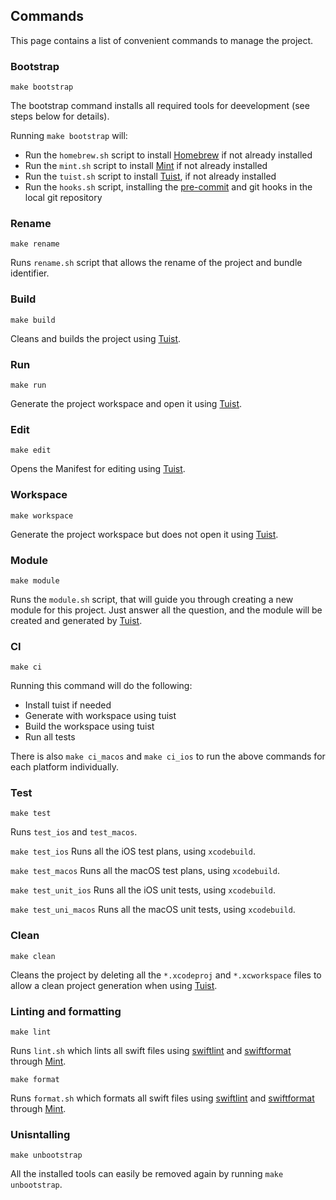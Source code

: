 ## Commands
This page contains a list of convenient commands to manage the project.

### Bootstrap
`make bootstrap`

The bootstrap command installs all required tools for deevelopment (see steps below for details).

Running `make bootstrap` will:
- Run the `homebrew.sh` script to install [Homebrew](#homebrew) if not already installed
- Run the `mint.sh` script to install [Mint](#mint) if not already installed
- Run the `tuist.sh` script to install [Tuist](#tuist), if not already installed
- Run the `hooks.sh` script, installing the [pre-commit](#pre-commit) and git hooks in the local git repository

### Rename
`make rename`

Runs `rename.sh` script that allows the rename of the project and bundle identifier.

### Build
`make build`

Cleans and builds the project using [Tuist](#tuist).

### Run
`make run`

Generate the project workspace and open it using [Tuist](#tuist).

### Edit
`make edit`

Opens the Manifest for editing using [Tuist](#tuist).

### Workspace
`make workspace`

Generate the project workspace but does not open it using [Tuist](#tuist).

### Module
`make module`

Runs the `module.sh` script, that will guide you through creating a new module for this project.
Just answer all the question, and the module will be created and generated by [Tuist](#tuist).

### CI
`make ci`

Running this command will do the following:
- Install tuist if needed
- Generate with workspace using tuist
- Build the workspace using tuist
- Run all tests

There is also `make ci_macos` and `make ci_ios` to run the above commands for each platform individually.

### Test
`make test`

Runs `test_ios` and `test_macos`.

`make test_ios`
Runs all the iOS test plans, using `xcodebuild`.

`make test_macos`
Runs all the macOS test plans, using `xcodebuild`.

`make test_unit_ios`
Runs all the iOS unit tests, using `xcodebuild`.

`make test_uni_macos`
Runs all the macOS unit tests, using `xcodebuild`.

### Clean
`make clean`

Cleans the project by deleting all the `*.xcodeproj` and `*.xcworkspace` files to allow a clean project generation when using [Tuist](#tuist).

### Linting and formatting
`make lint`

Runs `lint.sh` which lints all swift files using [swiftlint](#swiflint) and [swiftformat](#swiftformat) through [Mint](#mint).

`make format`

Runs `format.sh` which formats all swift files using [swiftlint](#swiflint) and [swiftformat](#swiftformat) through [Mint](#mint).

### Unisntalling
`make unbootstrap`

All the installed tools can easily be removed again by running `make unbootstrap`.
